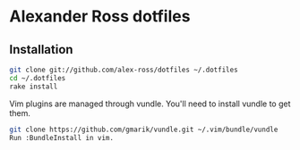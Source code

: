 # Alexander Ross dotfiles

## Installation

```bash
git clone git://github.com/alex-ross/dotfiles ~/.dotfiles
cd ~/.dotfiles
rake install
```

Vim plugins are managed through vundle. You'll need to install vundle to get them.

```bash
git clone https://github.com/gmarik/vundle.git ~/.vim/bundle/vundle
Run :BundleInstall in vim.
```

